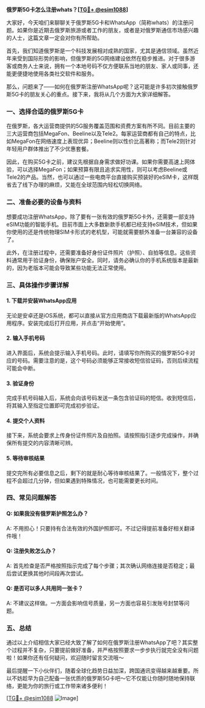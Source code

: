 **俄罗斯5G卡怎么注册whats？[[TG💪+ @esim1088](https://t.me/s/esim1088)]**

大家好，今天咱们来聊聊关于俄罗斯5G卡和WhatsApp（简称whats）的注册问题。如果你是近期去俄罗斯旅游或者工作的朋友，或者是对俄罗斯通信市场感兴趣的人士，这篇文章一定会对你有所帮助。

首先，我们知道俄罗斯是一个科技发展相对成熟的国家，尤其是通信领域。虽然近年来受到国际形势的影响，但俄罗斯的5G网络建设依然在稳步推进。对于很多游客或商务人士来说，拥有一个本地号码不仅方便联系当地的朋友、家人或同事，还能更便捷地使用各类社交软件和服务。

那么，问题来了——如何在俄罗斯注册WhatsApp呢？这可能是许多初次接触俄罗斯5G卡的朋友关心的重点。接下来，我将从几个方面为大家详细解答。

### 一、选择合适的俄罗斯5G卡

在俄罗斯，各大运营商提供的5G服务覆盖范围和资费方案有所不同。目前主要的三大运营商包括MegaFon、Beeline以及Tele2。每家运营商都有自己的特点，比如MegaFon在网络速度上表现优异；Beeline则以性价比高著称；而Tele2则针对年轻用户群体推出了不少优惠套餐。

因此，在购买5G卡之前，建议先根据自身需求做好功课。如果你需要高速上网体验，可以选择MegaFon；如果预算有限且追求实用性，则可以考虑Beeline或Tele2的产品。当然，也可以通过一些电商平台直接购买预装好的eSIM卡，这样既省去了线下办理的麻烦，又能在全球范围内轻松切换网络。

### 二、准备必要的设备与资料

想要成功注册WhatsApp，除了要有一张有效的俄罗斯5G卡外，还需要一部支持eSIM功能的智能手机。目前市面上大多数新款手机都已经支持eSIM技术，但如果你使用的还是传统物理SIM卡形式的老机型，可能就需要额外准备一台兼容的设备了。

此外，在注册过程中，还需要准备好身份证件照片（护照）、自拍等信息。这些资料通常用于验证身份，确保账户安全。同时，请务必确认你的手机系统版本是最新的，因为老版本可能会导致某些功能无法正常使用。

### 三、具体操作步骤详解

#### 1. 下载并安装WhatsApp应用
无论是安卓还是iOS系统，都可以直接从官方应用商店下载最新版的WhatsApp应用程序。安装完成后打开应用，并点击“开始使用”。

#### 2. 输入手机号码
进入界面后，系统会提示输入手机号码。此时，请填写你所购买的俄罗斯5G卡对应的号码。需要注意的是，这个号码必须能够正常接收短信验证码，否则后续流程可能会中断。

#### 3. 验证身份
完成手机号码输入后，系统会向该号码发送一条包含验证码的短信。收到短信后，将其输入至指定位置即可完成初步验证。

#### 4. 提交个人资料
接下来，系统会要求上传身份证件照片及自拍照。请按照指引逐步完成操作，并确保所有提交的内容清晰可辨。

#### 5. 等待审核结果
提交完所有必要信息之后，剩下的就是耐心等待审核结果了。一般情况下，整个过程不会超过几分钟，但如果遇到特殊情况，也可能需要更长时间。

### 四、常见问题解答

#### Q: 如果我没有俄罗斯护照怎么办？
A: 不用担心！只要持有合法有效的外国护照即可。不过记得提前准备好相关翻译件哦！

#### Q: 注册失败怎么办？
A: 首先检查是否严格按照指示完成了每个步骤；其次确认网络连接是否稳定；最后尝试更换其他时间段再次尝试。

#### Q: 是否可以多人共用同一张卡？
A: 不建议这样做。一方面会影响信号质量，另一方面也容易引发账号封禁等问题。

### 五、总结

通过以上介绍相信大家已经大致了解了如何在俄罗斯注册WhatsApp了吧？其实整个过程并不复杂，只要提前做好准备，并严格按照要求一步步执行就完全没有问题啦！如果你还有任何疑问，欢迎随时留言交流哦～

最后提醒一下小伙伴们，随着全球化趋势日益加深，跨国通讯变得越来越重要。所以不妨趁早为自己配备一张优质的俄罗斯5G卡吧～它不仅能让你随时随地保持联络，更能为你的旅行或工作带来诸多便利！

[[TG💪+ @esim1088](https://t.me/s/esim1088) ![Image](https://i.postimg.cc/4NQfJmqS/Snipaste-2025-05-13-00-14-12.png)]